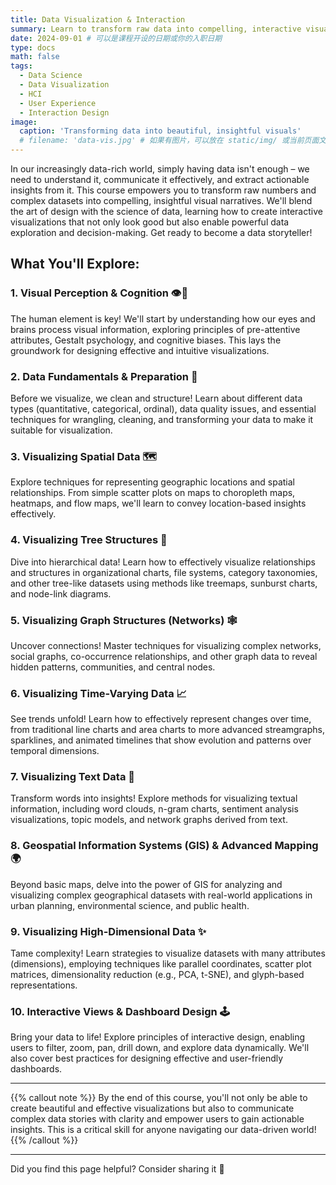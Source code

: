 ```yaml
---
title: Data Visualization & Interaction
summary: Learn to transform raw data into compelling, interactive visual narratives that drive insights.
date: 2024-09-01 # 可以是课程开设的日期或你的入职日期
type: docs
math: false
tags:
  - Data Science
  - Data Visualization
  - HCI
  - User Experience
  - Interaction Design
image:
  caption: 'Transforming data into beautiful, insightful visuals'
  # filename: 'data-vis.jpg' # 如果有图片，可以放在 static/img/ 或当前页面文件夹下
---
```


In our increasingly data-rich world, simply having data isn't enough – we need to understand it, communicate it effectively, and extract actionable insights from it. This course empowers you to transform raw numbers and complex datasets into compelling, insightful visual narratives. We'll blend the art of design with the science of data, learning how to create interactive visualizations that not only look good but also enable powerful data exploration and decision-making. Get ready to become a data storyteller!

## What You'll Explore:

### 1. Visual Perception & Cognition 👁️🧠
The human element is key! We'll start by understanding how our eyes and brains process visual information, exploring principles of pre-attentive attributes, Gestalt psychology, and cognitive biases. This lays the groundwork for designing effective and intuitive visualizations.

### 2. Data Fundamentals & Preparation 🧹
Before we visualize, we clean and structure! Learn about different data types (quantitative, categorical, ordinal), data quality issues, and essential techniques for wrangling, cleaning, and transforming your data to make it suitable for visualization.

### 3. Visualizing Spatial Data 🗺️
Explore techniques for representing geographic locations and spatial relationships. From simple scatter plots on maps to choropleth maps, heatmaps, and flow maps, we'll learn to convey location-based insights effectively.

### 4. Visualizing Tree Structures 🌲
Dive into hierarchical data! Learn how to effectively visualize relationships and structures in organizational charts, file systems, category taxonomies, and other tree-like datasets using methods like treemaps, sunburst charts, and node-link diagrams.

### 5. Visualizing Graph Structures (Networks) 🕸️
Uncover connections! Master techniques for visualizing complex networks, social graphs, co-occurrence relationships, and other graph data to reveal hidden patterns, communities, and central nodes.

### 6. Visualizing Time-Varying Data 📈
See trends unfold! Learn how to effectively represent changes over time, from traditional line charts and area charts to more advanced streamgraphs, sparklines, and animated timelines that show evolution and patterns over temporal dimensions.

### 7. Visualizing Text Data 💬
Transform words into insights! Explore methods for visualizing textual information, including word clouds, n-gram charts, sentiment analysis visualizations, topic models, and network graphs derived from text.

### 8. Geospatial Information Systems (GIS) & Advanced Mapping 🌍
Beyond basic maps, delve into the power of GIS for analyzing and visualizing complex geographical datasets with real-world applications in urban planning, environmental science, and public health.

### 9. Visualizing High-Dimensional Data ✨
Tame complexity! Learn strategies to visualize datasets with many attributes (dimensions), employing techniques like parallel coordinates, scatter plot matrices, dimensionality reduction (e.g., PCA, t-SNE), and glyph-based representations.

### 10. Interactive Views & Dashboard Design 🕹️
Bring your data to life! Explore principles of interactive design, enabling users to filter, zoom, pan, drill down, and explore data dynamically. We'll also cover best practices for designing effective and user-friendly dashboards.

---

{{% callout note %}}
By the end of this course, you'll not only be able to create beautiful and effective visualizations but also to communicate complex data stories with clarity and empower users to gain actionable insights. This is a critical skill for anyone navigating our data-driven world!
{{% /callout %}}

---
Did you find this page helpful? Consider sharing it 🙌